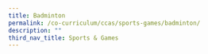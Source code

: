 ```yaml
---
title: Badminton
permalink: /co-curriculum/ccas/sports-games/badminton/
description: ""
third_nav_title: Sports & Games
---
```


